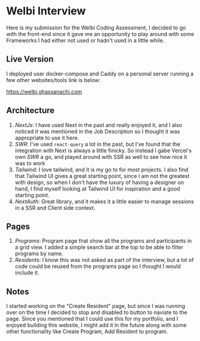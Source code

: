 # Welbi Interview

Here is my submission for the Welbi Coding Assessment, I decided to go with the front-end since it gave me an opportunity to play around with some Frameworks I had either not used or hadn't used in a little while.

## Live Version

I deployed user docker-compose and Caddy on a personal server running a few other websites/tools link is below:

https://welbi.ghassanachi.com

## Architecture

1. _NextJs_: I have used Next in the past and really enjoyed it, and I also noticed it was mentioned in the Job Description so I thought it was appropriate to use it here.
1. _SWR_: I've used `react-query` a lot in the past, but I've found that the integration with Next is always a little finicky. So instead I gabe Vercel's own _SWR_ a go, and played around with SSR as well to see how nice it was to work
1. _Tailwind_: I love tailwind, and it is my go to for most projects. I also find that Tailwind UI gives a great starting point, since I am not the greatest with design, so when I don't have the luxury of having a designer on hand, I find myself looking at Tailwind UI for inspiration and a good starting point.
1. _NextAuth_: Great library, and it makes it a little easier to manage sessions in a SSR and Client side context.

## Pages

1. _Programs_: Program page that show all the programs and participants in a grid view. I added a simple search bar at the top to be able to filter programs by name.
1. _Residents_: I know this was not asked as part of the interview, but a lot of code could be reused from the programs page so I thought I would include it.

## Notes

I started working on the "Create Resident" page, but since I was running over on the time I decided to stop and disabled to button to naviate to the page. Since you mentioned that I could use this for my portfolio, and I enjoyed building this website, I might add it in the future along with some other functionality like Create Program, Add Resident to program.

